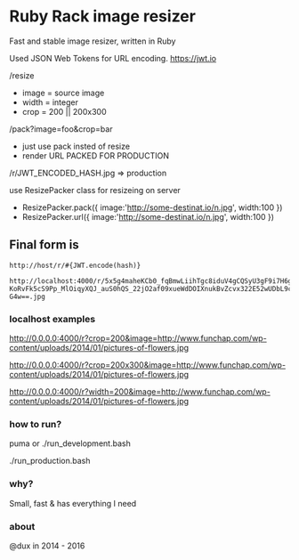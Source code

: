 Ruby Rack image resizer
=====================

Fast and stable image resizer, written in Ruby

Used JSON Web Tokens for URL encoding. https://jwt.io

/resize

* image = source image
* width = integer
* crop = 200 || 200x300

/pack?image=foo&crop=bar

* just use pack insted of resize
* render URL PACKED FOR PRODUCTION

/r/JWT_ENCODED_HASH.jpg => production

use ResizePacker class for resizeing on server

* ResizePacker.pack({ image:'http://some-destinat.io/n.jpg', width:100 })
* ResizePacker.url({ image:'http://some-destinat.io/n.jpg', width:100 })

## Final form is

```
http://host/r/#{JWT.encode(hash)}
```

```
http://localhost:4000/r/5x5g4maheKCb0_fqBmwLiihTgc8iduV4gCQSyU3gF9i7H6gPjDdrDjlNjUb9ybJRSwHNo2jQ9Z0aOrSn-KoRvFk5cS9Pp_MlOiqyXQJ_auS0hQS_22jO2af09xueWdDOIXnukBvZcvx322E52wUDbL9cwxAHiRzrpaTgG7EJ8iqI9zALF7_M0UfLDCFrtsKVRHLymPEQlQhqEzOnxQ-G4w==.jpg
```


### localhost examples

http://0.0.0.0:4000/r?crop=200&image=http://www.funchap.com/wp-content/uploads/2014/01/pictures-of-flowers.jpg

http://0.0.0.0:4000/r?crop=200x300&image=http://www.funchap.com/wp-content/uploads/2014/01/pictures-of-flowers.jpg

http://0.0.0.0:4000/r?width=200&image=http://www.funchap.com/wp-content/uploads/2014/01/pictures-of-flowers.jpg


### how to run?

puma or ./run_development.bash

./run_production.bash

### why?

Small, fast & has everything I need


### about

@dux in 2014 - 2016